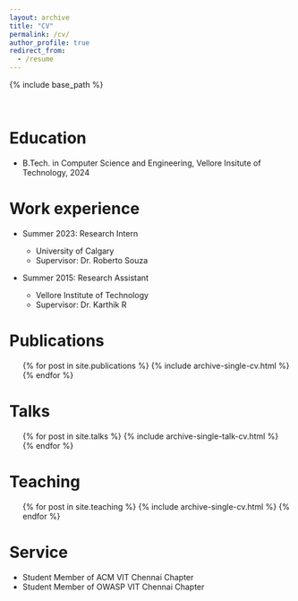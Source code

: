 ```yaml
---
layout: archive
title: "CV"
permalink: /cv/
author_profile: true
redirect_from:
  - /resume
---
```


{% include base_path %}

<br>

Education
======
* B.Tech. in Computer Science and Engineering, Vellore Insitute of Technology, 2024

Work experience
======
* Summer 2023: Research Intern
  * University of Calgary
  * Supervisor: Dr. Roberto Souza

* Summer 2015: Research Assistant
  * Vellore Institute of Technology 
  * Supervisor: Dr. Karthik R
  
Publications
======
  <ul>{% for post in site.publications %}
    {% include archive-single-cv.html %}
  {% endfor %}</ul>
  
Talks
======
  <ul>{% for post in site.talks %}
    {% include archive-single-talk-cv.html %}
  {% endfor %}</ul>
  
Teaching
======
  <ul>{% for post in site.teaching %}
    {% include archive-single-cv.html %}
  {% endfor %}</ul>
  
Service 
======
* Student Member of ACM VIT Chennai Chapter
* Student Member of OWASP VIT Chennai Chapter
